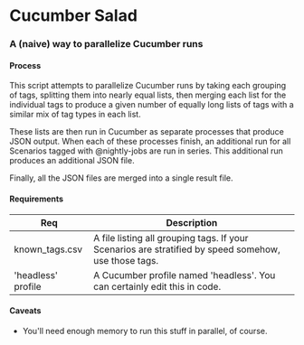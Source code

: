 # Cucumber Salad
### A (naive) way to parallelize Cucumber runs

#### Process
This script attempts to parallelize Cucumber runs by taking each grouping of
tags, splitting them into nearly equal lists, then merging each list for the
individual tags to produce a given number of equally long lists of tags with
a similar mix of tag types in each list.

These lists are then run in Cucumber as separate processes that produce JSON
output. When each of these processes finish, an additional run for all Scenarios
tagged with @nightly-jobs are run in series. This additional run produces an
additional JSON file.

Finally, all the JSON files are merged into a single result file.

#### Requirements
| Req | Description |
| --- | ----------- |
| known_tags.csv | A file listing all grouping tags. If your Scenarios are stratified by speed somehow, use those tags. |
| 'headless' profile | A Cucumber profile named 'headless'. You can certainly edit this in code. |

#### Caveats
* You'll need enough memory to run this stuff in parallel, of course.